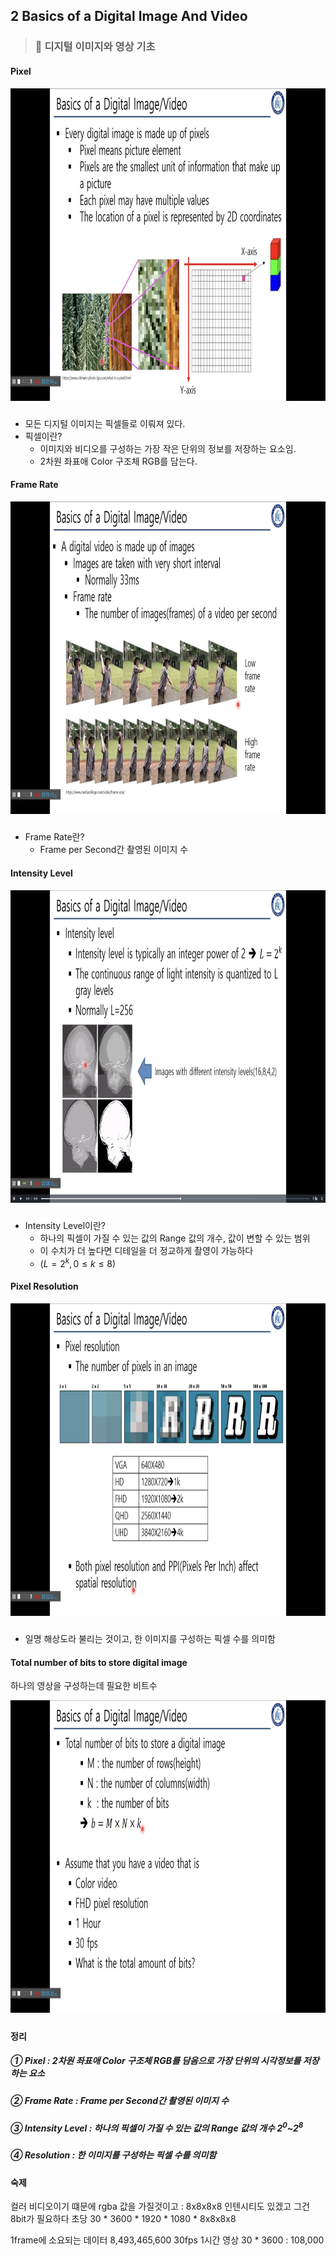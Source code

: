 ## 2 Basics of a Digital Image And Video

> ### 📄 디지털 이미지와 영상 기초

#### Pixel
<div align=center>
    <img src="image/2025-03-08-16-29-04.png" width=800px height=500px>
    <h5></h5>
</div>

* 모든 디지털 이미지는 픽셀들로 이뤄져 있다.
* 픽셀이란?
  * 이미지와 비디오를 구성하는 가장 작은 단위의 정보를 저장하는 요소임.
  * 2차원 좌표애 Color 구조체 RGB를 담는다.

#### Frame Rate
<div align=center>
    <img src="image/2025-03-08-16-31-44.png" width=800px height=500px>
    <h5></h5>
</div>

* Frame Rate란?
  * Frame per Second간 촬영된 이미지 수

#### Intensity Level
<div align=center>
    <img src="image/2025-03-08-16-35-00.png" width=800px height=500px>
    <h5></h5>
</div>

* Intensity Level이란?
    * 하나의 픽셀이 가질 수 있는 값의 Range 값의 개수, 값이 변할 수 있는 범위 
    * 이 수치가 더 높다면 디테일을 더 정교하게 촬영이 가능하다
    * $(L = 2^{k}, 0 \le k \le 8)$


#### Pixel Resolution
<div align=center>
    <img src="image/2025-03-08-16-38-02.png" width=800px height=500px>
    <h5></h5>
</div>

* 일명 해상도라 불리는 것이고, 한 이미지를 구성하는 픽셀 수를 의미함

#### Total number of bits to store digital image
하나의 영상을 구성하는데 필요한 비트수
<div align=center>
    <img src="image/2025-03-08-16-39-29.png" width=800px height=500px>
    <h5></h5>
</div>

#### 정리
##### ① Pixel : 2차원 좌표애 Color 구조체 RGB를 담음으로 가장 단위의 시각정보를 저장하는 요소
##### ② Frame Rate : Frame per Second간 촬영된 이미지 수
##### ③ Intensity Level : 하나의 픽셀이 가질 수 있는 값의 Range 값의 개수 $2^{0}$~$2^{8}$
##### ④ Resolution : 한 이미지를 구성하는 픽셀 수를 의미함

#### 숙제
컬러 비디오이기 떄문에 rgba 값을 가질것이고 : 8x8x8x8
인텐시티도 있겠고 그건 8bit가 필요하다
초당 30 * 3600 * 1920 * 1080 * 8x8x8x8

1frame에 소요되는 데이터 8,493,465,600
30fps 1시간 영상 30 * 3600 : 108,000
